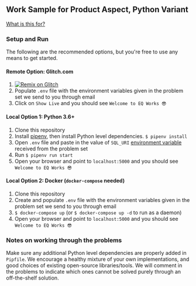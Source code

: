 Work Sample for Product Aspect, Python Variant
---

[What is this for?](https://github.com/EQWorks/work-samples#what-is-this)

### Setup and Run

The following are the recommended options, but you're free to use any means to get started.

#### Remote Option: Glitch.com

1. [![Remix on Glitch](https://cdn.glitch.com/2703baf2-b643-4da7-ab91-7ee2a2d00b5b%2Fremix-button.svg)](https://glitch.com/edit/#!/import/github/EQWorks/ws-product-python)
2. Populate `.env` file with the environment variables given in the problem set we send to you through email
3. Click on `Show Live` and you should see `Welcome to EQ Works 😎`

#### Local Option 1: Python 3.6+

1. Clone this repository
2. Install [pipenv](https://pipenv.readthedocs.io/en/latest/), then install Python level dependencies. `$ pipenv install`
3. Open `.env` file and paste in the value of `SQL_URI` [environment variable](https://en.wikipedia.org/wiki/Environment_variable) received from the problem set
4. Run `$ pipenv run start`
5. Open your browser and point to `localhost:5000` and you should see `Welcome to EQ Works 😎`

#### Local Option 2: Docker (`docker-compose` needed)

1. Clone this repository
2. Create and populate `.env` file with the environment variables given in the problem set we send to you through email
3. `$ docker-compose up` (or `$ docker-compose up -d` to run as a daemon)
4. Open your browser and point to `localhost:5000` and you should see `Welcome to EQ Works 😎`

### Notes on working through the problems

Make sure any additional Python level dependencies are properly added in `Pipfile`. We encourage a healthy mixture of your own implementations, and good choices of existing open-source libraries/tools. We will comment in the problems to indicate which ones cannot be solved purely through an off-the-shelf solution.
